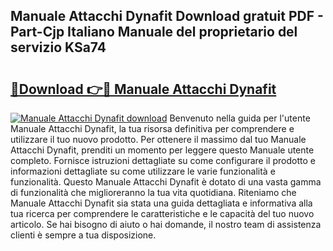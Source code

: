 ## Manuale Attacchi Dynafit Download gratuit PDF - Part-Cjp Italiano Manuale del proprietario del servizio KSa74

# <h2><a href="http://df9shql.blite.top/?on=Manuale+Attacchi+Dynafit">🔗Download 👉🔴 Manuale Attacchi Dynafit</a></h2>

[![Manuale Attacchi Dynafit download](https://i.imgur.com/lujVjoI.png)](http://df9shql.blite.top/?on=Manuale+Attacchi+Dynafit)
Benvenuto nella guida per l'utente Manuale Attacchi Dynafit, la tua risorsa definitiva per comprendere e utilizzare il tuo nuovo prodotto. Per ottenere il massimo dal tuo Manuale Attacchi Dynafit, prenditi un momento per leggere questo Manuale utente completo. Fornisce istruzioni dettagliate su come configurare il prodotto e informazioni dettagliate su come utilizzare le varie funzionalità e funzionalità. Questo Manuale Attacchi Dynafit è dotato di una vasta gamma di funzionalità che miglioreranno la tua vita quotidiana. Riteniamo che Manuale Attacchi Dynafit sia stata una guida dettagliata e informativa alla tua ricerca per comprendere le caratteristiche e le capacità del tuo nuovo articolo. Se hai bisogno di aiuto o hai domande, il nostro team di assistenza clienti è sempre a tua disposizione.
